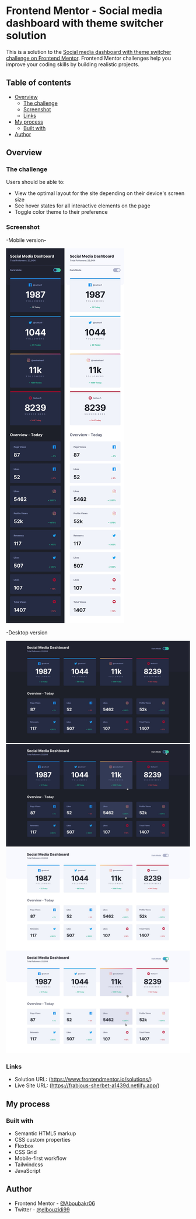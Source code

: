 # Frontend Mentor - Social media dashboard with theme switcher solution

This is a solution to the [Social media dashboard with theme switcher challenge on Frontend Mentor](https://www.frontendmentor.io/challenges/social-media-dashboard-with-theme-switcher-6oY8ozp_H). Frontend Mentor challenges help you improve your coding skills by building realistic projects. 

## Table of contents

- [Overview](#overview)
  - [The challenge](#the-challenge)
  - [Screenshot](#screenshot)
  - [Links](#links)
- [My process](#my-process)
  - [Built with](#built-with)
- [Author](#author)

## Overview

### The challenge

Users should be able to:

- View the optimal layout for the site depending on their device's screen size
- See hover states for all interactive elements on the page
- Toggle color theme to their preference

### Screenshot

-Mobile version-

![photo](./design/mobile-design-dark.jpg)
![photo](./design/mobile-design-light.jpg)

 -Desktop version

![photo](./design/desktop-design-dark.jpg)
![photo](./design/active-states-dark.jpg)
![photo](./design/desktop-design-light.jpg)
![photo](./design/active-states-light.jpg)

### Links

- Solution URL: (https://www.frontendmentor.io/solutions/)
- Live Site URL: (https://frabjous-sherbet-a1439d.netlify.app/)

## My process

### Built with

- Semantic HTML5 markup
- CSS custom properties
- Flexbox
- CSS Grid
- Mobile-first workflow
- Tailwindcss
- JavaScript

## Author

- Frontend Mentor - [@Aboubakr06](https://www.frontendmentor.io/profile/Aboubakr06)
- Twitter - [@elbouzidi99](https://twitter.com/elbouzidi99)

